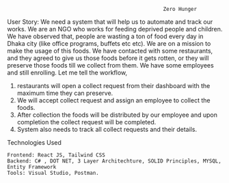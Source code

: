                                                                                                       
                                                       Zero Hunger
User Story: We need a system that will help us to automate and track our works. We are an NGO who works for feeding deprived people and children. We have observed that, people are wasting a ton of food every day in Dhaka city (like office programs, buffets etc etc). We are on a mission to make the usage of this foods. We have contacted with some restaurants, and they agreed to give us those foods before it gets rotten, or they will preserve those foods till we collect from them. We have some employees and still enrolling. Let me tell the workflow, 
1.	restaurants will open a collect request from their dashboard with the maximum time they can preserve.
2.	We will accept collect request and assign an employee to collect the foods.
3.	After collection the foods will be distributed by our employee and upon completion the collect request will be completed.
4.	System also needs to track all collect requests and their details.


Technologies Used

    Frontend: React JS, Tailwind CSS
    Backend: C# , DOT NET, 3 Layer Architechture, SOLID Principles, MYSQL, Entity Framework
    Tools: Visual Studio, Postman.

